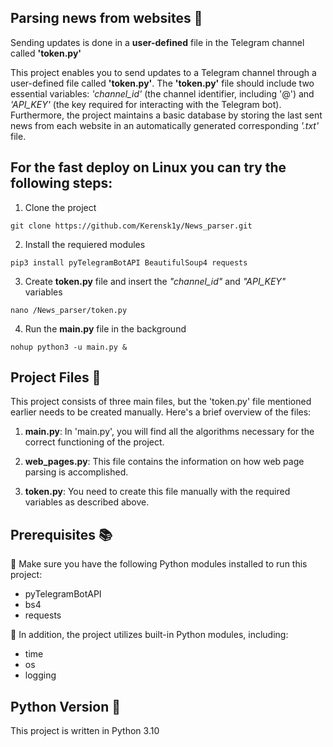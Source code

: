 ## Parsing news from websites :newspaper:
Sending updates is done in a __user-defined__ file in the Telegram channel called **'token.py'**

This project enables you to send updates to a Telegram channel through a user-defined file called **'token.py'**. The **'token.py'** file should include two essential variables: _'channel_id'_ (the channel identifier, including '@') and _'API_KEY'_ (the key required for interacting with the Telegram bot). Furthermore, the project maintains a basic database by storing the last sent news from each website in an automatically generated corresponding _'.txt'_ file.

## For the fast deploy on Linux you can try the following steps:
1. Clone the project
```
git clone https://github.com/Kerensk1y/News_parser.git
```
2. Install the requiered modules
```
pip3 install pyTelegramBotAPI BeautifulSoup4 requests
```
3. Create **token.py** file and insert the _"channel_id"_ and _"API_KEY"_ variables
```
nano /News_parser/token.py
```
4. Run the **main.py** file in the background
```
nohup python3 -u main.py &
```
## Project Files 📂

This project consists of three main files, but the 'token.py' file mentioned earlier needs to be created manually. Here's a brief overview of the files:

1. **main.py**: In 'main.py', you will find all the algorithms necessary for the correct functioning of the project.

2. **web_pages.py**: This file contains the information on how web page parsing is accomplished.

3. **token.py**: You need to create this file manually with the required variables as described above.

## Prerequisites 📚

:pushpin: Make sure you have the following Python modules installed to run this project:

- pyTelegramBotAPI
- bs4
- requests

:pushpin: In addition, the project utilizes built-in Python modules, including:

- time
- os
- logging

## Python Version 🐍

This project is written in Python 3.10
